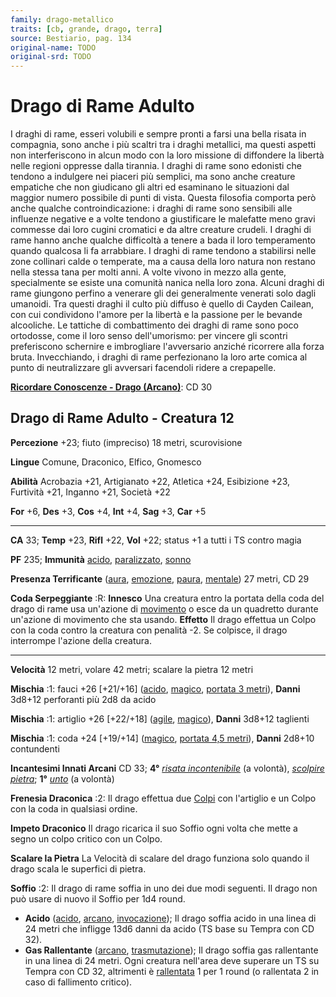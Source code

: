 ```yaml
---
family: drago-metallico
traits: [cb, grande, drago, terra]
source: Bestiario, pag. 134
original-name: TODO
original-srd: TODO
---
```


# Drago di Rame Adulto

I draghi di rame, esseri volubili e sempre pronti a farsi una bella risata in
compagnia, sono anche i più scaltri tra i draghi metallici, ma questi aspetti
non interferiscono in alcun modo con la loro missione di diffondere la libertà
nelle regioni oppresse dalla tirannia. I draghi di rame sono edonisti che
tendono a indulgere nei piaceri più semplici, ma sono anche creature empatiche
che non giudicano gli altri ed esaminano le situazioni dal maggior numero
possibile di punti di vista. Questa filosofia comporta però anche qualche
controindicazione: i draghi di rame sono sensibili alle influenze negative e a
volte tendono a giustificare le malefatte meno gravi commesse dai loro cugini
cromatici e da altre creature crudeli. I draghi di rame hanno anche qualche
difficoltà a tenere a bada il loro temperamento quando qualcosa li fa
arrabbiare. I draghi di rame tendono a stabilirsi nelle zone collinari calde o
temperate, ma a causa della loro natura non restano nella stessa tana per molti
anni. A volte vivono in mezzo alla gente, specialmente se esiste una comunità
nanica nella loro zona. Alcuni draghi di rame giungono perfino a venerare gli
dei generalmente venerati solo dagli umanoidi. Tra questi draghi il culto più
diffuso è quello di Cayden Cailean, con cui condividono l'amore per la libertà e
la passione per le bevande alcooliche. Le tattiche di combattimento dei draghi
di rame sono poco ortodosse, come il loro senso dell'umorismo: per vincere gli
scontri preferiscono schernire e imbrogliare l'avversario anziché ricorrere alla
forza bruta. Invecchiando, i draghi di rame perfezionano la loro arte comica al
punto di neutralizzare gli avversari facendoli ridere a crepapelle.

**[Ricordare Conoscenze - Drago (Arcano)](/azioni/abilita/ricordare-conoscenze)**:
CD 30

## Drago di Rame Adulto - Creatura 12

**Percezione** +23; fiuto (impreciso) 18 metri, scurovisione

**Lingue** Comune, Draconico, Elfico, Gnomesco

**Abilità** Acrobazia +21, Artigianato +22, Atletica +24, Esibizione +23,
Furtività +21, Inganno +21, Società +22

**For** +6, **Des** +3, **Cos** +4, **Int** +4, **Sag** +3, **Car** +5

---

**CA** 33; **Temp** +23, **Rifl** +22, **Vol** +22; status +1 a tutti i TS
contro magia

**PF** 235; **Immunità** [acido](/tratti/acido),
[paralizzato](/tratti/paralizzato), [sonno](/tratti/sonno)

**Presenza Terrificante** ([aura](/tratti/aura), [emozione](/tratti/emozione),
[paura](/tratti/paura), [mentale](/tratti/mentale)) 27 metri, CD 29

**Coda Serpeggiante** :R: **Innesco** Una creatura entro la portata della coda
del drago di rame usa un'azione di [movimento](/tratti/movimento) o esce da un
quadretto durante un'azione di movimento che sta usando. **Effetto** Il drago
effettua un Colpo con la coda contro la creatura con penalità -2. Se colpisce,
il drago interrompe l'azione della creatura.

---

**Velocità** 12 metri, volare 42 metri; scalare la pietra 12 metri

**Mischia** :1: fauci +26 \[+21/+16] ([acido](/tratti/acido),
[magico](/tratti/acido), [portata 3 metri](/tratti/portata)), **Danni** 3d8+12
perforanti più 2d8 da acido

**Mischia** :1: artiglio +26 \[+22/+18] ([agile](/tratti/agile),
[magico](/tratti/acido)), **Danni** 3d8+12 taglienti

**Mischia** :1: coda +24 \[+19/+14] ([magico](/tratti/acido),
[portata 4,5 metri](/tratti/portata)), **Danni** 2d8+10 contundenti

**Incantesimi Innati Arcani** CD 33; **4°**
_[risata incontenibile](/incantesimi/risata-incontenibile)_ (a volontà),
_[scolpire pietra](/incantesimi/scolpire-pietra)_; **1°**
_[unto](/incantesimi/unto)_ (a volontà)

**Frenesia Draconica** :2: Il drago effettua due [Colpi](/azioni/colpire) con
l'artiglio e un Colpo con la coda in qualsiasi ordine.

**Impeto Draconico** Il drago ricarica il suo Soffio ogni volta che mette a
segno un colpo critico con un Colpo.

**Scalare la Pietra** La Velocità di scalare del drago funziona solo quando il
drago scala le superfici di pietra.

**Soffio** :2: Il drago di rame soffia in uno dei due modi seguenti. Il drago
non può usare di nuovo il Soffio per 1d4 round.

- **Acido** ([acido](/tratti/acido), [arcano](/tratti/arcano),
  [invocazione](/tratti/invocazione)); Il drago soffia acido in una linea di 24
  metri che infligge 13d6 danni da acido (TS base su Tempra con CD 32).
- **Gas Rallentante** ([arcano](/tratti/arcano),
  [trasmutazione](/tratti/trasmutazione)); Il drago soffia gas rallentante in
  una linea di 24 metri. Ogni creatura nell'area deve superare un TS su Tempra
  con CD 32, altrimenti è [rallentata](/condizioni/rallentato) 1 per 1 round (o
  rallentata 2 in caso di fallimento critico).
